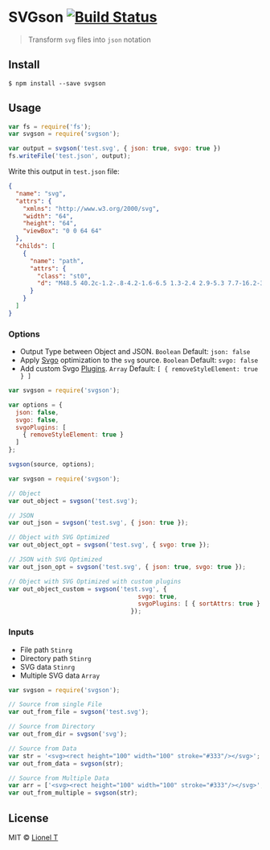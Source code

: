 # SVGson [![Build Status](https://travis-ci.org/elrumordelaluz/svgson.svg?branch=master)](https://travis-ci.org/elrumordelaluz/svgson)

> Transform `svg` files into `json` notation

## Install

```
$ npm install --save svgson
```

## Usage

```js
var fs = require('fs');
var svgson = require('svgson');

var output = svgson('test.svg', { json: true, svgo: true })
fs.writeFile('test.json', output);
```

Write this output in `test.json` file:
```json
{
  "name": "svg",
  "attrs": {
    "xmlns": "http://www.w3.org/2000/svg",
    "width": "64",
    "height": "64",
    "viewBox": "0 0 64 64"
  },
  "childs": [
    {
      "name": "path",
      "attrs": {
        "class": "st0",
        "d": "M48.5 40.2c-1.2-.8-4.2-1.6-6.5 1.3-2.4 2.9-5.3 7.7-16.2-3.2-11-11-6.1-13.9-3.2-16.2 2.9-2.4 2.1-5.3 1.3-6.5-.9-1.3-6-9.2-6.9-10.5-.9-1.3-2.1-3.4-4.9-3C10 2.4 2 6.6 2 15.6s7.1 20 16.8 29.7C28.4 54.9 39.5 62 48.4 62c9 0 13.2-8 13.5-10 .4-2.8-1.7-4-3-4.9-1.3-1-9.2-6.1-10.4-6.9z"
      }
    }
  ]
}
```

### Options
- Output Type between Object and JSON. `Boolean` Default: `json: false`
- Apply [Svgo](https://github.com/svg/svgo) optimization to the `svg` source. `Boolean` Default: `svgo: false`
- Add custom Svgo [Plugins](https://github.com/svg/svgo#what-it-can-do). `Array` Default: `[ { removeStyleElement: true } ]`

```js
var svgson = require('svgson');

var options = {
  json: false,
  svgo: false,
  svgoPlugins: [
    { removeStyleElement: true }
  ]
};

svgson(source, options);
```

```js
var svgson = require('svgson');

// Object
var out_object = svgson('test.svg');

// JSON
var out_json = svgson('test.svg', { json: true });

// Object with SVG Optimized 
var out_object_opt = svgson('test.svg', { svgo: true });

// JSON with SVG Optimized
var out_json_opt = svgson('test.svg', { json: true, svgo: true });

// Object with SVG Optimized with custom plugins
var out_object_custom = svgson('test.svg', { 
                                    svgo: true,
                                    svgoPlugins: [ { sortAttrs: true } ]
                                  });

```
### Inputs
- File path `Stinrg`
- Directory path `Stinrg`
- SVG data `Stinrg`
- Multiple SVG data `Array`

```js
var svgson = require('svgson');

// Source from single File
var out_from_file = svgson('test.svg');

// Source from Directory
var out_from_dir = svgson('svg');

// Source from Data
var str = '<svg><rect height="100" width="100" stroke="#333"/></svg>';
var out_from_data = svgson(str);

// Source from Multiple Data
var arr = ['<svg><rect height="100" width="100" stroke="#333"/></svg>', '<svg><rect height="250" width="50" fill="#faa"/></svg>'];
var out_from_multiple = svgson(str);
```

## License

MIT © [Lionel T](https://elrumordelaluz.com)